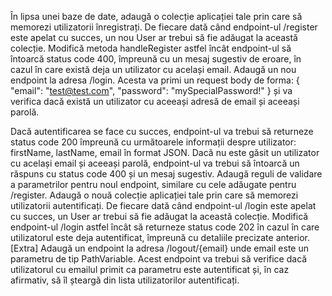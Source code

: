 În lipsa unei baze de date, adaugă o colecție aplicației tale prin care să memorezi utilizatorii înregistrați. De fiecare dată când endpoint-ul /register este apelat cu succes, un nou User ar trebui să fie adăugat la această colecție.
Modifică metoda handleRegister astfel încât endpoint-ul să întoarcă status code 400, împreună cu un mesaj sugestiv de eroare, în cazul în care există deja un utilizator cu același email.
Adaugă un nou endpoint la adresa /login. Acesta va primi un request body de forma:
{
    "email": "test@test.com",
    "password": "mySpecialPassword!"
}
și va verifica dacă există un utilizator cu aceeași adresă de email și aceeași parolă.

Dacă autentificarea se face cu succes, endpoint-ul va trebui să returneze status code 200 împreună cu următoarele informații despre utilizator: firstName, lastName, email în format JSON.
Dacă nu este găsit un utilizator cu același email și aceeași parolă, endpoint-ul va trebui să întoarcă un răspuns cu status code 400 și un mesaj sugestiv.
Adaugă reguli de validare a parametrilor pentru noul endpoint, similare cu cele adăugate pentru /register.
Adaugă o nouă colecție aplicației tale prin care să memorezi utilizatorii autentificați. De fiecare dată când endpoint-ul /login este apelat cu succes, un User ar trebui să fie adăugat la această colecție.
Modifică endpoint-ul /login astfel încât să returneze status code 202 în cazul în care utilizatorul este deja autentificat, împreună cu detaliile precizate anterior.
[Extra] Adaugă un endpoint la adresa /logout/{email} unde email este un parametru de tip PathVariable. Acest endpoint va trebui să verifice dacă utilizatorul cu emailul primit ca parametru este autentificat și, în caz afirmativ, să îl șteargă din lista utilizatorilor autentificați.

